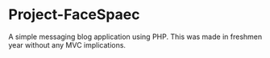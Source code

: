 # Project-FaceSpaec
A simple messaging blog application using PHP. This was made in freshmen year without any MVC implications. 
